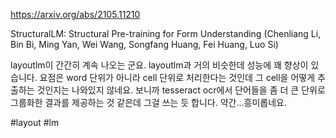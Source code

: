 https://arxiv.org/abs/2105.11210

StructuralLM: Structural Pre-training for Form Understanding (Chenliang Li, Bin Bi, Ming Yan, Wei Wang, Songfang Huang, Fei Huang, Luo Si)

layoutlm이 간간히 계속 나오는 군요. layoutlm과 거의 비슷한데 성능에 꽤 향상이 있습니다. 요점은 word 단위가 아니라 cell 단위로 처리한다는 것인데 그 cell을 어떻게 추출하는 것인지는 나와있지 않네요. 보니까 tesseract ocr에서 단어들을 좀 더 큰 단위로 그룹화한 결과를 제공하는 것 같은데 그걸 쓰는 듯 합니다. 약간...흥미롭네요.

#layout #lm 